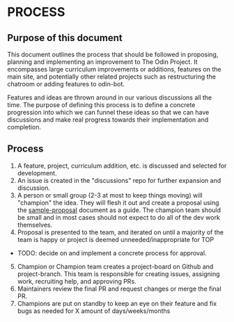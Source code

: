 # PROCESS

## Purpose of this document

This document outlines the process that should be followed in proposing, planning and implementing an improvement to The Odin Project.  It encompasses large curriculum improvements or additions, features on the main site, and potentially other related projects such as restructuring the chatroom or adding features to odin-bot.

Features and ideas are thrown around in our various discussions all the time. The purpose of defining this process is to define a concrete progression into which we can funnel these ideas so that we can have discussions and make real progress towards their implementation and completion.

## Process
1. A feature, project, curriculum addition, etc. is discussed and selected for development.
2. An issue is created in the "discussions" repo for further expansion and discussion.
3. A person or small group (2-3 at most to keep things moving) will "champion" the idea. They will flesh it out and create a proposal using the [sample-proposal](https://github.com/TheOdinProject/discussions/blob/master/proposals/sample-proposal/README.md) document as a guide. The champion team should be small and in most cases should not expect to do all of the dev work themselves.
4. Proposal is presented to the team, and iterated on until a majority of the team is happy or project is deemed unneeded/inappropriate for TOP
  - TODO: decide on and implement a concrete process for approval.
5. Champion or Champion team creates a project-board on Github and project-branch. This team is responsible for creating issues, assigning work, recruiting help, and approving PRs.
6. Maintainers review the final PR and request changes or merge the final PR.
7. Champions are put on standby to keep an eye on their feature and fix bugs as needed for X amount of days/weeks/months
